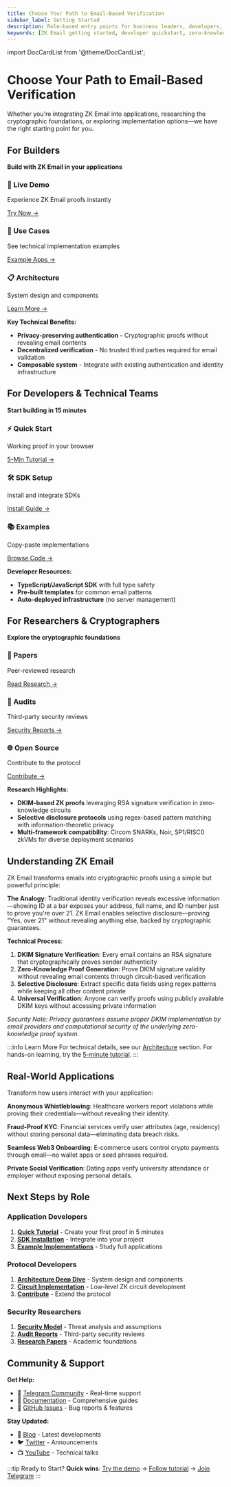 ```yaml
---
title: Choose Your Path to Email-Based Verification
sidebar_label: Getting Started
description: Role-based entry points for business leaders, developers, and researchers. Start building with ZK Email in minutes with clear paths for every audience.
keywords: [ZK Email getting started, developer quickstart, zero-knowledge proofs, email verification, blockchain integration, privacy-preserving authentication, role-based onboarding]
---
```


import DocCardList from '@theme/DocCardList';

# Choose Your Path to Email-Based Verification

<div style={{fontSize: '1.2em', marginBottom: '2em'}}>
Whether you're integrating ZK Email into applications, researching the cryptographic foundations, or exploring implementation options—we have the right starting point for you.
</div>

## For Builders
**Build with ZK Email in your applications**

<div className="row" style={{marginBottom: '2em'}}>
  <div className="col col--4">
    <div className="zk-card">
      <div className="zk-card__header">
        <h3 className="zk-card__title">🎯 Live Demo</h3>
      </div>
      <div className="zk-card__body">
        <p>Experience ZK Email proofs instantly</p>
        <div className="zk-card__link-wrapper">
          <a href="https://prove.email" className="zk-card__main-link">Try Now →</a>
        </div>
      </div>
    </div>
  </div>
  <div className="col col--4">
    <div className="zk-card">
      <div className="zk-card__header">
        <h3 className="zk-card__title">📖 Use Cases</h3>
      </div>
      <div className="zk-card__body">
        <p>See technical implementation examples</p>
        <div className="zk-card__link-wrapper">
          <a href="https://github.com/zkemail" className="zk-card__main-link">Example Apps →</a>
        </div>
      </div>
    </div>
  </div>
  <div className="col col--4">
    <div className="zk-card">
      <div className="zk-card__header">
        <h3 className="zk-card__title">📋 Architecture</h3>
      </div>
      <div className="zk-card__body">
        <p>System design and components</p>
        <div className="zk-card__link-wrapper">
          <a href="architecture/" className="zk-card__main-link">Learn More →</a>
        </div>
      </div>
    </div>
  </div>
</div>

**Key Technical Benefits:**
- **Privacy-preserving authentication** - Cryptographic proofs without revealing email contents
- **Decentralized verification** - No trusted third parties required for email validation  
- **Composable system** - Integrate with existing authentication and identity infrastructure

## For Developers & Technical Teams  
**Start building in 15 minutes**

<div className="row" style={{marginBottom: '2em'}}>
  <div className="col col--4">
    <div className="zk-card">
      <div className="zk-card__header">
        <h3 className="zk-card__title">⚡ Quick Start</h3>
      </div>
      <div className="zk-card__body">
        <p>Working proof in your browser</p>
        <div className="zk-card__link-wrapper">
          <a href="zk-email-sdk/create-blueprint" className="zk-card__main-link">5-Min Tutorial →</a>
        </div>
      </div>
    </div>
  </div>
  <div className="col col--4">
    <div className="zk-card">
      <div className="zk-card__header">
        <h3 className="zk-card__title">🛠️ SDK Setup</h3>
      </div>
      <div className="zk-card__body">
        <p>Install and integrate SDKs</p>
        <div className="zk-card__link-wrapper">
          <a href="zk-email-sdk/setup" className="zk-card__main-link">Install Guide →</a>
        </div>
      </div>
    </div>
  </div>
  <div className="col col--4">
    <div className="zk-card">
      <div className="zk-card__header">
        <h3 className="zk-card__title">📚 Examples</h3>
      </div>
      <div className="zk-card__body">
        <p>Copy-paste implementations</p>
        <div className="zk-card__link-wrapper">
          <a href="https://github.com/zkemail" className="zk-card__main-link">Browse Code →</a>
        </div>
      </div>
    </div>
  </div>
</div>

**Developer Resources:**
- **TypeScript/JavaScript SDK** with full type safety
- **Pre-built templates** for common email patterns  
- **Auto-deployed infrastructure** (no server management)

## For Researchers & Cryptographers
**Explore the cryptographic foundations**

<div className="row" style={{marginBottom: '2em'}}>
  <div className="col col--4">
    <div className="zk-card">
      <div className="zk-card__header">
        <h3 className="zk-card__title">📄 Papers</h3>
      </div>
      <div className="zk-card__body">
        <p>Peer-reviewed research</p>
        <div className="zk-card__link-wrapper">
          <a href="https://zk.email/papers" className="zk-card__main-link">Read Research →</a>
        </div>
      </div>
    </div>
  </div>
  <div className="col col--4">
    <div className="zk-card">
      <div className="zk-card__header">
        <h3 className="zk-card__title">🔐 Audits</h3>
      </div>
      <div className="zk-card__body">
        <p>Third-party security reviews</p>
        <div className="zk-card__link-wrapper">
          <a href="audits" className="zk-card__main-link">Security Reports →</a>
        </div>
      </div>
    </div>
  </div>
  <div className="col col--4">
    <div className="zk-card">
      <div className="zk-card__header">
        <h3 className="zk-card__title">🌐 Open Source</h3>
      </div>
      <div className="zk-card__body">
        <p>Contribute to the protocol</p>
        <div className="zk-card__link-wrapper">
          <a href="contributing" className="zk-card__main-link">Contribute →</a>
        </div>
      </div>
    </div>
  </div>
</div>

**Research Highlights:**
- **DKIM-based ZK proofs** leveraging RSA signature verification in zero-knowledge circuits
- **Selective disclosure protocols** using regex-based pattern matching with information-theoretic privacy
- **Multi-framework compatibility**: Circom SNARKs, Noir, SP1/RISC0 zkVMs for diverse deployment scenarios

## Understanding ZK Email

ZK Email transforms emails into cryptographic proofs using a simple but powerful principle:

**The Analogy**: Traditional identity verification reveals excessive information—showing ID at a bar exposes your address, full name, and ID number just to prove you're over 21. ZK Email enables selective disclosure—proving "Yes, over 21" without revealing anything else, backed by cryptographic guarantees.

**Technical Process**:
1. **DKIM Signature Verification**: Every email contains an RSA signature that cryptographically proves sender authenticity
2. **Zero-Knowledge Proof Generation**: Prove DKIM signature validity without revealing email contents through circuit-based verification  
3. **Selective Disclosure**: Extract specific data fields using regex patterns while keeping all other content private
4. **Universal Verification**: Anyone can verify proofs using publicly available DKIM keys without accessing private information

*Security Note: Privacy guarantees assume proper DKIM implementation by email providers and computational security of the underlying zero-knowledge proof system.*

:::info Learn More
For technical details, see our [Architecture](architecture) section. For hands-on learning, try the [5-minute tutorial](zk-email-sdk/create-blueprint).
:::

## Real-World Applications

Transform how users interact with your application:

**Anonymous Whistleblowing**: Healthcare workers report violations while proving their credentials—without revealing their identity.

**Fraud-Proof KYC**: Financial services verify user attributes (age, residency) without storing personal data—eliminating data breach risks.

**Seamless Web3 Onboarding**: E-commerce users control crypto payments through email—no wallet apps or seed phrases required.

**Private Social Verification**: Dating apps verify university attendance or employer without exposing personal details.

## Next Steps by Role

### Application Developers
1. **[Quick Tutorial](zk-email-sdk/create-blueprint)** - Create your first proof in 5 minutes
2. **[SDK Installation](zk-email-sdk/setup)** - Integrate into your project
3. **[Example Implementations](https://github.com/zkemail)** - Study full applications

### Protocol Developers
1. **[Architecture Deep Dive](architecture/)** - System design and components
2. **[Circuit Implementation](zk-email-verifier/)** - Low-level ZK circuit development
3. **[Contribute](contributing)** - Extend the protocol

### Security Researchers  
1. **[Security Model](architecture/security-considerations)** - Threat analysis and assumptions
2. **[Audit Reports](audits)** - Third-party security reviews
3. **[Research Papers](https://zk.email/papers)** - Academic foundations

## Community & Support

**Get Help:**
- 💬 [Telegram Community](https://t.me/zkemail) - Real-time support
- 📖 [Documentation](/) - Comprehensive guides
- 🐛 [GitHub Issues](https://github.com/zkemail) - Bug reports & features

**Stay Updated:**
- 📝 [Blog](https://zk.email/blog) - Latest developments
- 🐦 [Twitter](https://twitter.com/zkemail) - Announcements
- 📺 [YouTube](https://youtube.com/@zkemail) - Technical talks

:::tip Ready to Start?
**Quick wins**: [Try the demo](https://prove.email) → [Follow tutorial](zk-email-sdk/create-blueprint) → [Join Telegram](https://t.me/zkemail)
:::
